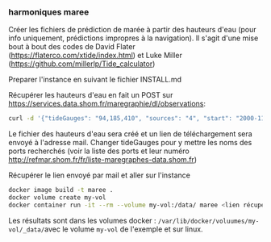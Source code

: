 ### harmoniques maree
Créer les fichiers de prédiction de marée à partir des hauteurs d'eau (pour info uniquement, prédictions impropres à la navigation). Il s'agit d'une mise bout à bout des codes de David Flater (https://flaterco.com/xtide/index.html) et Luke Miller (https://github.com/millerlp/Tide_calculator)


Preparer l'instance en suivant le fichier INSTALL.md


Récupérer les hauteurs d'eau en fait un POST sur https://services.data.shom.fr/maregraphie/dl/observations:

```bash
curl -d '{"tideGauges": "94,185,410", "sources": "4", "start": "2000-11-01T00:00:00Z", "end": "2021-12-10T00:00:00Z", "type": "TXT", "name": "nom", "mail": "<monmail@mail.fr>", "isContact": "false"}' -H "Content-Type: application/json" -X POST https://services.data.shom.fr/maregraphie/dl/observations
```

Le fichier des hauteurs d'eau sera créé et un lien de téléchargement sera envoyé à l'adresse mail. 
Changer tideGauges pour y mettre les noms des ports recherchés (voir la liste des ports et leur numéro http://refmar.shom.fr/fr/liste-maregraphes-data.shom.fr)

Récupérer le lien envoyé par mail et aller sur l'instance

```bash
docker image build -t maree .
docker volume create my-vol
docker container run -it --rm --volume my-vol:/data/ maree <lien récupéré par mail>
```

Les résultats sont dans les volumes docker : `/var/lib/docker/voluumes/my-vol/_data/`avec le volume `my-vol` de l'exemple et sur linux.
